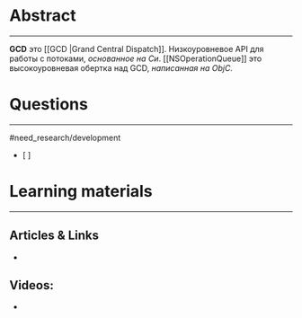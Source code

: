 # Abstract
---
__GCD__ это [[GCD |Grand Central Dispatch]]. Низкоуровневое API для работы с потоками, _основанное на Си_.
[[NSOperationQueue]] это высокоуровневая обертка над GCD, _написанная на ObjC._



# Questions
---
#need_research/development 
- [ ] 



# Learning materials
---
## Articles & Links
- 
## Videos:
- 